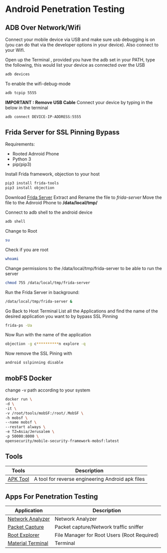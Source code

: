 # Android Penetration Testing

## ADB Over Network/Wifi

Connect your mobile device via USB and make sure usb debugging is on (you can do that via the developer options in your device). Also connect to your Wifi.

Open up the Terminal , provided you have the adb set in your PATH, type the following, this would list your device as connected over the USB

```bash
adb devices
```

To enable the wifi-debug-mode

```bash
adb tcpip 5555
```

**IMPORTANT : Remove USB Cable**
Connect your device by typing in the below in the terminal

```bash
adb connect DEVICE-IP-ADDRESS:5555

```

## Frida Server for SSL Pinning Bypass

Requirements:

-   Rooted Adnroid Phone
-   Python 3
-   pip(pip3)

Install Frida framework, objection to your host

```bash
pip3 install frida-tools
pip3 install objection
```

Download [Frida Server](https://github.com/frida/frida/releases)
Extract and Rename the file to _frida-server_
Move the file to the Adnroid Phone to **/data/local/tmp/**

Connect to adb shell to the android device

```bash
adb shell
```

Change to Root

```bash
su
```

Check if you are root

```bash
whoami
```

Change permissions to the /data/local/tmp/frida-server to be able to run the server

```bash
chmod 755 /data/local/tmp/frida-server
```

Run the Frida Server in background:

```bash
/data/local/tmp/frida-server &
```

Go Back to Host Terminal
List all the Applications and find the name of the desired application you want to by bypass SSL Pinning

```bash
frida-ps -Ua
```

Now Run with the name of the application

```bash
objection -g c**********n explore -q
```

Now remove the SSL Pining with

```bash
android sslpinning disable
```

## mobFS Docker

change -v path according to your system

```bash
docker run \
-d \
-it \
-v /root/tools/mobSF:/root/.MobSF \
-h mobsf \
--name mobsf \
--restart always \
-e TZ=Asia/Jerusalem \
-p 50000:8000 \
opensecurity/mobile-security-framework-mobsf:latest
```

## Tools

| Tools                                              | Description                                      |
| -------------------------------------------------- | ------------------------------------------------ |
| [APK Tool](https://ibotpeaches.github.io/Apktool/) | A tool for reverse engineering Android apk files |

## Apps For Penetration Testing

| Application                                                                                                                                        | Description                                 |
| -------------------------------------------------------------------------------------------------------------------------------------------------- | ------------------------------------------- |
| [Network Analyzer](https://play.google.com/store/apps/details?id=net.techet.netanalyzerlite.an)                                                    | Network Analyzer                            |
| [Packet Capture](https://www.apkmirror.com/apk/grey-shirts/packet-capture/packet-capture-1-4-7-release/packet-capture-1-4-7-android-apk-download/) | Packet capture/Network traffic sniffer      |
| [Root Explorer](https://play.google.com/store/apps/details?id=com.speedsoftware.rootexplorer)                                                      | File Manager for Root Users (Root Required) |
| [Material Terminal](https://play.google.com/store/apps/details?id=yarolegovich.materialterminal&hl=en)                                             | Terminal                                    |
